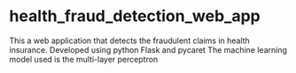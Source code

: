 # health_fraud_detection_web_app

This a web application that detects the fraudulent claims in health insurance.
Developed using python Flask and pycaret
The machine learning model used is the multi-layer perceptron

